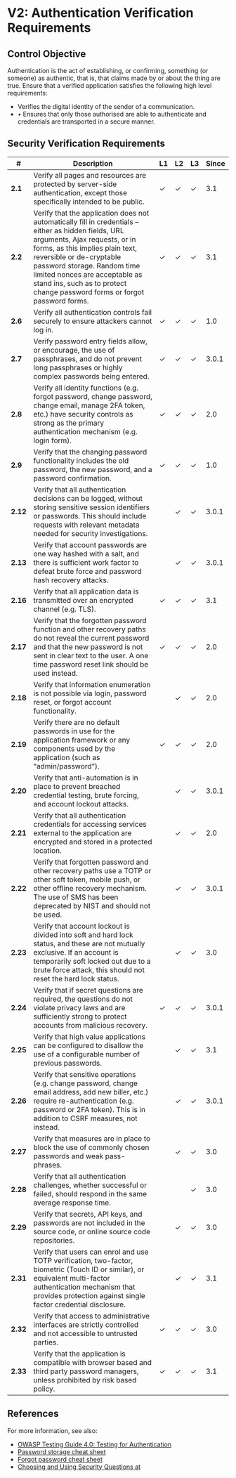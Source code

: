 # V2: Authentication Verification Requirements

## Control Objective

Authentication is the act of establishing, or confirming, something (or someone) as authentic, that is, that claims made by or about the thing are true. Ensure that a verified application satisfies the following high level requirements:

* Verifies the digital identity of the sender of a communication.
* •	Ensures that only those authorised are able to authenticate and credentials are transported in a secure manner.

## Security Verification Requirements

| # | Description | L1 | L2 | L3 | Since |
| --- | --- | --- | --- | -- | -- |
| **2.1** | Verify all pages and resources are protected by server-side authentication, except those specifically intended to be public. | ✓ | ✓ | ✓ | 3.1 |
| **2.2** | Verify that the application does not automatically fill in credentials – either as hidden fields, URL arguments, Ajax requests, or in forms, as this implies plain text, reversible or de-cryptable password storage. Random time limited nonces are acceptable as stand ins, such as to protect change password forms or forgot password forms. | ✓ | ✓ | ✓ | 3.1 |
| **2.6** | Verify all authentication controls fail securely to ensure attackers cannot log in. | ✓ | ✓ | ✓ | 1.0 |
| **2.7** | Verify password entry fields allow, or encourage, the use of passphrases, and do not prevent long passphrases or highly complex passwords being entered. | ✓ | ✓ | ✓ | 3.0.1 |
| **2.8** | Verify all identity functions (e.g. forgot password, change password, change email, manage 2FA token, etc.) have security controls as strong as the primary authentication mechanism (e.g. login form). | ✓ | ✓ | ✓ | 2.0 |
| **2.9** | Verify that the changing password functionality includes the old password, the new password, and a password confirmation. | ✓ | ✓ | ✓ | 1.0 |
| **2.12** | Verify that all authentication decisions can be logged, without storing sensitive session identifiers or passwords. This should include requests with relevant metadata needed for security investigations.  |  | ✓ | ✓ | 3.0.1 |
| **2.13** | Verify that account passwords are one way hashed with a salt, and there is sufficient work factor to defeat brute force and password hash recovery attacks. |  | ✓ | ✓ | 3.0.1 |
| **2.16** | Verify that all application data is transmitted over an encrypted channel (e.g. TLS). | ✓ | ✓ | ✓ | 3.1 |
| **2.17** | Verify that the forgotten password function and other recovery paths do not reveal the current password and that the new password is not sent in clear text to the user. A one time password reset link should be used instead. | ✓ | ✓ | ✓ | 2.0 |
| **2.18** | Verify that information enumeration is not possible via login, password reset, or forgot account functionality.  |  | ✓ | ✓ | 2.0 |
| **2.19** | Verify there are no default passwords in use for the application framework or any components used by the application (such as “admin/password”). | ✓ | ✓ | ✓ | 2.0 |
| **2.20** | Verify that anti-automation is in place to prevent breached credential testing, brute forcing, and account lockout attacks. |  | ✓ | ✓ | 3.0.1 |
| **2.21** | Verify that all authentication credentials for accessing services external to the application are encrypted and stored in a protected location.  |  | ✓ | ✓ | 2.0 |
| **2.22** | Verify that forgotten password and other recovery paths use a TOTP or other soft token, mobile push, or other offline recovery mechanism. The use of SMS has been deprecated by NIST and should not be used. |  | ✓ | ✓ | 3.0.1 |
| **2.23** | Verify that account lockout is divided into soft and hard lock status, and these are not mutually exclusive. If an account is temporarily soft locked out due to a brute force attack, this should not reset the hard lock status. |  | ✓ | ✓ | 3.0 |
| **2.24** | Verify that if secret questions are required, the questions do not violate privacy laws and are sufficiently strong to protect accounts from malicious recovery. | ✓ | ✓ | ✓ | 3.0.1 |
| **2.25** | Verify that high value applications can be configured to disallow the use of a configurable number of previous passwords. |  | ✓ | ✓ | 3.1 |
| **2.26** | Verify that sensitive operations (e.g. change password, change email address, add new biller, etc.) require re-authentication (e.g. password or 2FA token). This is in addition to CSRF measures, not instead. |  | ✓ | ✓ | 3.0.1 |
| **2.27** | Verify that measures are in place to block the use of commonly chosen passwords and weak pass-phrases. |  | ✓ | ✓ | 3.0 |
| **2.28** | Verify that all authentication challenges, whether successful or failed, should respond in the same average response time. |  |  | ✓ | 3.0 |
| **2.29** | Verify that secrets, API keys, and passwords are not included in the source code, or online source code repositories. |  | ✓ | ✓ | 3.0 |
| **2.31** | Verify that users can enrol and use TOTP verification, two-factor, biometric (Touch ID or similar), or equivalent multi-factor authentication mechanism that provides protection against single factor credential disclosure. |  | ✓ | ✓ | 3.1 |
| **2.32** | Verify that access to administrative interfaces are strictly controlled and not accessible to untrusted parties. | ✓ | ✓ | ✓ | 3.0 |
| **2.33** | Verify that the application is compatible with browser based and third party password managers, unless prohibited by risk based policy. | ✓ | ✓ | ✓ | 3.1 |



## References

For more information, see also:

* [OWASP Testing Guide 4.0: Testing for Authentication](https://www.owasp.org/index.php/Testing_for_authentication)
* [Password storage cheat sheet](https://www.owasp.org/index.php/Password_Storage_Cheat_Sheet)
* [Forgot password cheat sheet](https://www.owasp.org/index.php/Forgot_Password_Cheat_Sheet)
* [Choosing and Using Security Questions at](https://www.owasp.org/index.php/Choosing_and_Using_Security_Questions_Cheat_Sheet)
